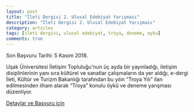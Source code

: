 ```yaml
---
layout: post
title: "İleti Dergisi 2. Ulusal Edebiyat Yarışması"
description: "İleti Dergisi 2. Ulusal Edebiyat Yarışması"
category: articles
tags: [ileti dergisi, ulusal edebiyat, troya, deneme, oyku]
comments: true
---
```


Son Başvuru Tarihi: 5 Kasım 2018.

Uşak Üniversitesi İletişim Topluluğu'nun üç ayda bir yayınladığı, iletişim disiplinlerinin yanı sıra kültürel ve sanatlar çalışmaların da yer aldığı, e-dergi İleti, Kültür ve Turizm Bakanlığı tarafından bu yılın “Troya Yılı” ilan edilmesinden ilham alarak “Troya” konulu öykü ve deneme yarışması düzenliyor.

[Detaylar ve Başvuru için](https://iletisim.usak.edu.tr/haber/657)